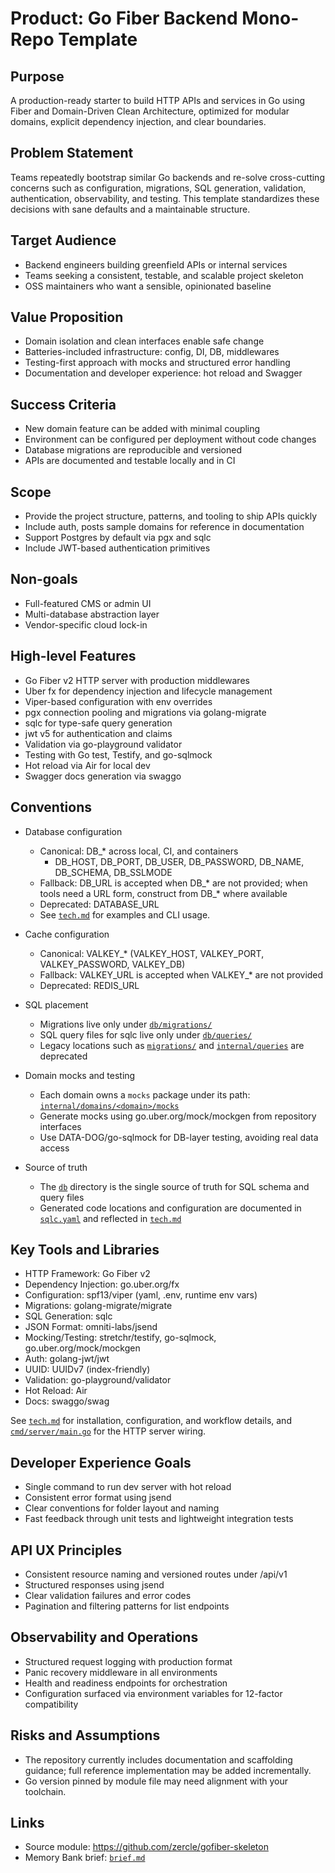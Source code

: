 # Product: Go Fiber Backend Mono-Repo Template

## Purpose
A production-ready starter to build HTTP APIs and services in Go using Fiber and Domain-Driven Clean Architecture, optimized for modular domains, explicit dependency injection, and clear boundaries.

## Problem Statement
Teams repeatedly bootstrap similar Go backends and re-solve cross-cutting concerns such as configuration, migrations, SQL generation, validation, authentication, observability, and testing. This template standardizes these decisions with sane defaults and a maintainable structure.

## Target Audience
- Backend engineers building greenfield APIs or internal services
- Teams seeking a consistent, testable, and scalable project skeleton
- OSS maintainers who want a sensible, opinionated baseline

## Value Proposition
- Domain isolation and clean interfaces enable safe change
- Batteries-included infrastructure: config, DI, DB, middlewares
- Testing-first approach with mocks and structured error handling
- Documentation and developer experience: hot reload and Swagger

## Success Criteria
- New domain feature can be added with minimal coupling
- Environment can be configured per deployment without code changes
- Database migrations are reproducible and versioned
- APIs are documented and testable locally and in CI

## Scope
- Provide the project structure, patterns, and tooling to ship APIs quickly
- Include auth, posts sample domains for reference in documentation
- Support Postgres by default via pgx and sqlc
- Include JWT-based authentication primitives

## Non-goals
- Full-featured CMS or admin UI
- Multi-database abstraction layer
- Vendor-specific cloud lock-in

## High-level Features
- Go Fiber v2 HTTP server with production middlewares
- Uber fx for dependency injection and lifecycle management
- Viper-based configuration with env overrides
- pgx connection pooling and migrations via golang-migrate
- sqlc for type-safe query generation
- jwt v5 for authentication and claims
- Validation via go-playground validator
- Testing with Go test, Testify, and go-sqlmock
- Hot reload via Air for local dev
- Swagger docs generation via swaggo

## Conventions

- Database configuration
  - Canonical: DB_* across local, CI, and containers
    - DB_HOST, DB_PORT, DB_USER, DB_PASSWORD, DB_NAME, DB_SCHEMA, DB_SSLMODE
  - Fallback: DB_URL is accepted when DB_* are not provided; when tools need a URL form, construct from DB_* where available
  - Deprecated: DATABASE_URL
  - See [`tech.md`](.agents/rules/memory-bank/tech.md) for examples and CLI usage.

- Cache configuration
  - Canonical: VALKEY_* (VALKEY_HOST, VALKEY_PORT, VALKEY_PASSWORD, VALKEY_DB)
  - Fallback: VALKEY_URL is accepted when VALKEY_* are not provided
  - Deprecated: REDIS_URL

- SQL placement
  - Migrations live only under [`db/migrations/`](db/migrations/)
  - SQL query files for sqlc live only under [`db/queries/`](db/queries/)
  - Legacy locations such as [`migrations/`](migrations/) and [`internal/queries`](internal/queries) are deprecated

- Domain mocks and testing
  - Each domain owns a `mocks` package under its path: [`internal/domains/<domain>/mocks`](internal/domains/)
  - Generate mocks using go.uber.org/mock/mockgen from repository interfaces
  - Use DATA-DOG/go-sqlmock for DB-layer testing, avoiding real data access

- Source of truth
  - The [`db`](db) directory is the single source of truth for SQL schema and query files
  - Generated code locations and configuration are documented in [`sqlc.yaml`](sqlc.yaml) and reflected in [`tech.md`](.agents/rules/memory-bank/tech.md)

## Key Tools and Libraries

- HTTP Framework: Go Fiber v2
- Dependency Injection: go.uber.org/fx
- Configuration: spf13/viper (yaml, .env, runtime env vars)
- Migrations: golang-migrate/migrate
- SQL Generation: sqlc
- JSON Format: omniti-labs/jsend
- Mocking/Testing: stretchr/testify, go-sqlmock, go.uber.org/mock/mockgen
- Auth: golang-jwt/jwt
- UUID: UUIDv7 (index-friendly)
- Validation: go-playground/validator
- Hot Reload: Air
- Docs: swaggo/swag

See [`tech.md`](.agents/rules/memory-bank/tech.md) for installation, configuration, and workflow details, and [`cmd/server/main.go`](cmd/server/main.go) for the HTTP server wiring.

## Developer Experience Goals
- Single command to run dev server with hot reload
- Consistent error format using jsend
- Clear conventions for folder layout and naming
- Fast feedback through unit tests and lightweight integration tests

## API UX Principles
- Consistent resource naming and versioned routes under /api/v1
- Structured responses using jsend
- Clear validation failures and error codes
- Pagination and filtering patterns for list endpoints

## Observability and Operations
- Structured request logging with production format
- Panic recovery middleware in all environments
- Health and readiness endpoints for orchestration
- Configuration surfaced via environment variables for 12-factor compatibility

## Risks and Assumptions
- The repository currently includes documentation and scaffolding guidance; full reference implementation may be added incrementally.
- Go version pinned by module file may need alignment with your toolchain.

## Links
- Source module: https://github.com/zercle/gofiber-skeleton
- Memory Bank brief: [`brief.md`](.agents/rules/memory-bank/brief.md)